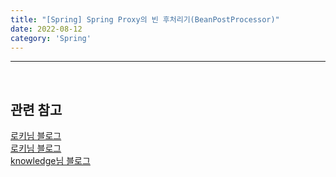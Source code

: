 ```yaml
---
title: "[Spring] Spring Proxy의 빈 후처리기(BeanPostProcessor)"  
date: 2022-08-12  
category: 'Spring'
---
```



---

<br/>

## 관련 참고

[로키님 블로그](https://yejun-the-developer.tistory.com/8)  
[로키님 블로그](https://yejun-the-developer.tistory.com/9)  
[knowledge님 블로그](https://atoz-develop.tistory.com/entry/Spring-Autowired-%EB%8F%99%EC%9E%91-%EC%9B%90%EB%A6%AC-BeanPostProcessor)   